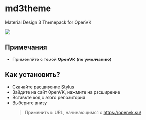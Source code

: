 # md3theme
Material Design 3 Themepack for OpenVK

<a href="https://userstyles.world/style/8244/m3-ovk-theme"><img src="https://img.shields.io/badge/-%D0%94%D0%BE%D1%81%D1%82%D1%83%D0%BF%D0%BD%D0%BE%20%D0%B2%20Stylus-333?style=for-the-badge"></a>

## Примечания
- Применяйте с темой **OpenVK (по умолчанию)**
## Как установить?
- Скачайте расширение [Stylus](https://github.com/openstyles/stylus)
- Зайдите на сайт OpenVK, нажмите на расширение
- Вставьте код с этого репозитория
- Выберите внизу 
  > Применить к: URL, начинающимся с https://openvk.su/
